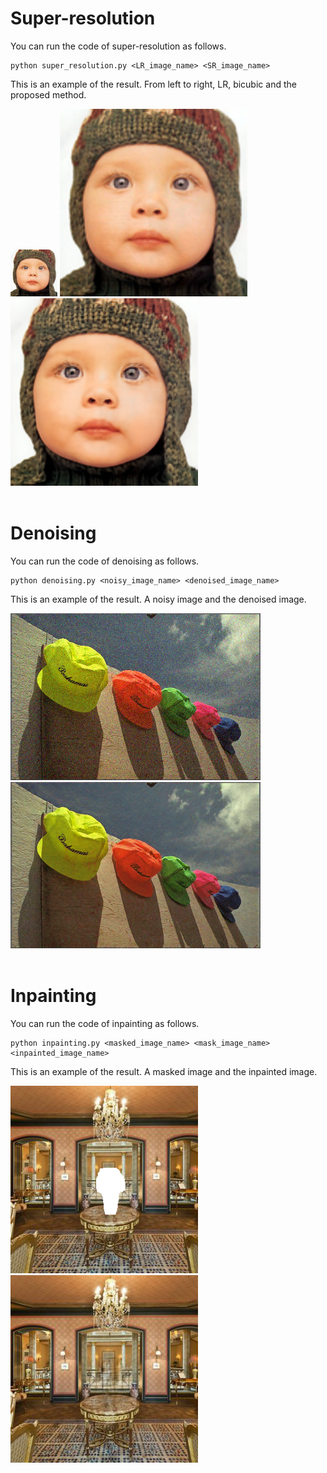 # Super-resolution
You can run the code of super-resolution as follows.
```
python super_resolution.py <LR_image_name> <SR_image_name>
```
This is an example of the result. From left to right, LR, bicubic and the proposed method.

<img src="dataset/super_resolution/Set5/image_SRF_4/img_001_SRF_4_LR.png" width="75px"> <img src="dataset/super_resolution/Set5/image_SRF_4/img_001_SRF_4_bicubic.png" width="300px"> <img src="result/super_resolution/Set5/image_SRF_4/img_001_SRF_4_LR.png" width="300px">
<br>
<br>


# Denoising
You can run the code of denoising as follows.
```
python denoising.py <noisy_image_name> <denoised_image_name>
```
This is an example of the result. A noisy image and the denoised image.

<img src="dataset/denoising/kodim03_noi_s25.png" width="400px"> <img src="result/denoising/kodim03.png" width="400px">
<br>
<br>
  
  
# Inpainting
You can run the code of inpainting as follows.
```
python inpainting.py <masked_image_name> <mask_image_name> <inpainted_image_name> 
```
This is an example of the result. A masked image and the inpainted image.

<img src="dataset/inpainting/vase_masked.png" width="300px"> <img src="result/inpainting/vase.png" width="300px">
